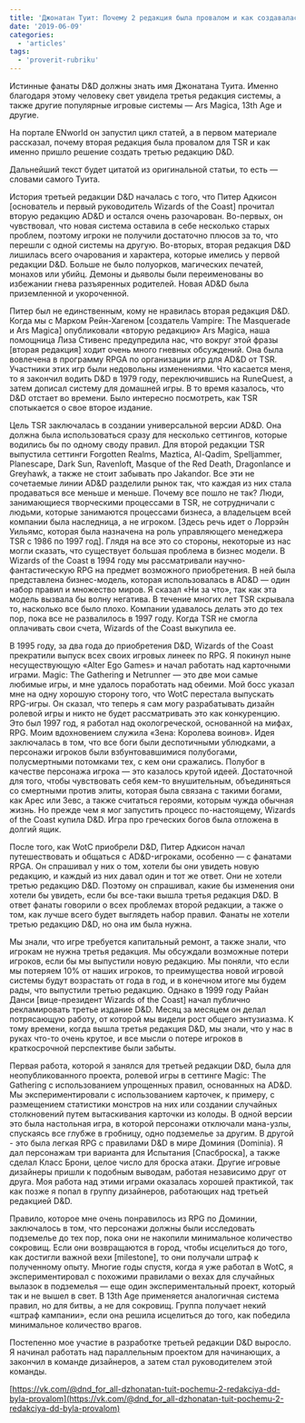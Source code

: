 ```yaml
---
title: 'Джонатан Туит: Почему 2 редакция была провалом и как создавалась 3 редакция D&D'
date: '2019-06-09'
categories:
  - 'articles'
tags:
  - 'proverit-rubriku'
---
```


Истинные фанаты D&D должны знать имя Джонатана Туита. Именно благодаря этому человеку свет увидела третья редакция системы, а также другие популярные игровые системы — Ars Magica, 13th Age и другие.

На портале ENworld он запустил цикл статей, а в первом материале рассказал, почему вторая редакция была провалом для TSR и как именно пришло решение создать третью редакцию D&D.

Дальнейший текст будет цитатой из оригинальной статьи, то есть — словами самого Туита.

История третьей редакции D&D началась с того, что Питер Адкисон \[основатель и первый руководитель Wizards of the Coast\] прочитал вторую редакцию AD&D и остался очень разочарован. Во-первых, он чувствовал, что новая система оставила в себе несколько старых проблем, поэтому игроки не получили достаточно плюсов за то, что перешли с одной системы на другую. Во-вторых, вторая редакция D&D лишилась всего очарования и характера, которые имелись у первой редакции D&D. Больше не было полуорков, магических печатей, монахов или убийц. Демоны и дьяволы были переименованы во избежании гнева разъяренных родителей. Новая AD&D была приземленной и укороченной.

Питер был не единственным, кому не нравилась вторая редакция D&D. Когда мы с Марком Рейн-Хагеном \[создатель Vampire: The Masquerade и Ars Magica\] опубликовали «вторую редакцию» Ars Magica, наша помощница Лиза Стивенс предупредила нас, что вокруг этой фразы \[вторая редакция\] ходит очень много гневных обсуждений. Она была вовлечена в программу RPGA по организации игр для AD&D от TSR. Участники этих игр были недовольны изменениями. Что касается меня, то я закончил водить D&D в 1979 году, переключившись на RuneQuest, а затем дописал систему для домашней игры. В то время казалось, что D&D отстает во времени. Было интересно посмотреть, как TSR спотыкается о свое второе издание.

Цель TSR заключалась в создании универсальной версии AD&D. Она должна была использоваться сразу для несколько сеттингов, которые водились бы по одному своду правил. Для второй редакции TSR выпустила сеттинги Forgotten Realms, Maztica, Al-Qadim, Spelljammer, Planescape, Dark Sun, Ravenloft, Masque of the Red Death, Dragonlance и Greyhawk, а также не стоит забывать про Jakandor. Все эти не сочетаемые линии AD&D разделили рынок так, что каждая из них стала продаваться все меньше и меньше. Почему все пошло не так? Люди, занимающиеся творческими процессами в TSR, не сотрудничали с людьми, которые занимаются процессами бизнеса, а владельцем всей компании была наследница, а не игроком. \[Здесь речь идет о Лоррэйн Уильямс, которая была назначена на роль управляющего менеджера TSR с 1986 по 1997 год\]. Глядя на все это со стороны, некоторые из нас могли сказать, что существует большая проблема в бизнес модели. В Wizards of the Coast в 1994 году мы рассматривали научно-фантастическую RPG на предмет возможного приобретения. В ней была представлена бизнес-модель, которая использовалась в AD&D — один набор правил и множество миров. Я сказал «Ни за что», так как эта модель вызвала бы волну негатива. В течение многих лет TSR скрывала то, насколько все было плохо. Компании удавалось делать это до тех пор, пока все не развалилось в 1997 году. Когда TSR не смогла оплачивать свои счета, Wizards of the Coast выкупила ее.

В 1995 году, за два года до приобретения D&D, Wizards of the Coast прекратили выпуск всех своих игровых линеек по RPG. Я покинул ныне несуществующую «Alter Ego Games» и начал работать над карточными играми. Magic: The Gathering и Netrunner — это две мои самые любимые игры, и мне удалось поработать над обеими. Мой босс указал мне на одну хорошую сторону того, что WotC перестала выпускать RPG-игры. Он сказал, что теперь я сам могу разрабатывать дизайн ролевой игры и никто не будет рассматривать это как конкуренцию. Это был 1997 год, я работал над окологреческой, основанной на мифах, RPG. Моим вдохновением служила «Зена: Королева воинов». Идея заключалась в том, что все боги были деспотичными ублюдками, а персонажи игроков были взбунтовавшимися полубогами, полусмертными потомками тех, с кем они сражались. Полубог в качестве персонажа игрока — это казалось крутой идеей. Достаточной для того, чтобы чувствовать себя кем-то внушительным, объединяться со смертными против элиты, которая была связана с такими богами, как Арес или Зевс, а также считаться героями, которым чужда обычная жизнь. Но прежде чем я мог запустить процесс по-настоящему, Wizards of the Coast купила D&D. Игра про греческих богов была отложена в долгий ящик.

После того, как WotC приобрели D&D, Питер Адкисон начал путешествовать и общаться с AD&D-игроками, особенно — с фанатами RPGA. Он спрашивал у них о том, хотели бы они увидеть новую редакцию, и каждый из них давал один и тот же ответ. Они не хотели третью редакцию D&D. Поэтому он спрашивал, какие бы изменения они хотели бы увидеть, если бы все-таки вышла третья редакция D&D. В ответ фанаты говорили о всех проблемах второй редакции, а также о том, как лучше всего будет выглядеть набор правил. Фанаты не хотели третью редакцию D&D, но она им была нужна.

Мы знали, что игре требуется капитальный ремонт, а также знали, что игрокам не нужна третья редакция. Мы обсуждали возможные потери игроков, если бы мы выпустили новую редакцию. Мы поняли, что если мы потеряем 10% от наших игроков, то преимущества новой игровой системы будут возрастать от года в год, и в конечном итоге мы будем рады, что выпустили третью редакцию. Однако в 1999 году Райан Данси \[вице-президент Wizards of the Coast\] начал публично рекламировать третье издание D&D. Месяц за месяцем он делал потрясающую работу, от которой мы видели рост общего энтузиазма. К тому времени, когда вышла третья редакция D&D, мы знали, что у нас в руках что-то очень крутое, и все мысли о потере игроков в краткосрочной перспективе были забыты.

Первая работа, которой я занялся для третьей редакции D&D, была для неопубликованного проекта, ролевой игры в сеттинге Magic: The Gathering с использованием упрощенных правил, основанных на AD&D. Мы экспериментировали с использованием карточек, к примеру, с размещением статистики монстров на них или создании случайных столкновений путем вытаскивания карточки из колоды. В одной версии это была настольная игра, в которой персонажи отключали мана-узлы, спускаясь все глубже в гробницу, одно подземелье за другим. В другой - это была легкая RPG с правилами D&D в мире Доминия (Dominia). Я дал персонажам три варианта для Испытания \[Спасброска\], а также сделал Класс Брони, целое число для броска атаки. Другие игровые дизайнеры пришли к подобным выводам, работая независимо друг от друга. Моя работа над этими играми оказалась хорошей практикой, так как позже я попал в группу дизайнеров, работающих над третьей редакцией D&D.

Правило, которое мне очень понравилось из RPG по Доминии, заключалось в том, что персонажи должны были исследовать подземелье до тех пор, пока они не накопили минимальное количество сокровищ. Если они возвращаются в город, чтобы исцелиться до того, как достигли важной вехи \[milestone\], то они получали штраф к полученному опыту. Многие годы спустя, когда я уже работал в WotC, я экспериментировал с похожими правилами о вехах для случайных вылазок в подземелья — еще один экспериментальный проект, который так и не вышел в свет. В 13th Age применяется аналогичная система правил, но для битвы, а не для сокровищ. Группа получает некий «штраф кампании», если она решила исцелиться до того, как победила минимальное количество врагов.

Постепенно мое участие в разработке третьей редакции D&D выросло. Я начинал работать над параллельным проектом для начинающих, а закончил в команде дизайнеров, а затем стал руководителем этой команды.

[https://vk.com/@dnd_for_all-dzhonatan-tuit-pochemu-2-redakciya-dd-byla-provalom](https://vk.com/@dnd_for_all-dzhonatan-tuit-pochemu-2-redakciya-dd-byla-provalom)
